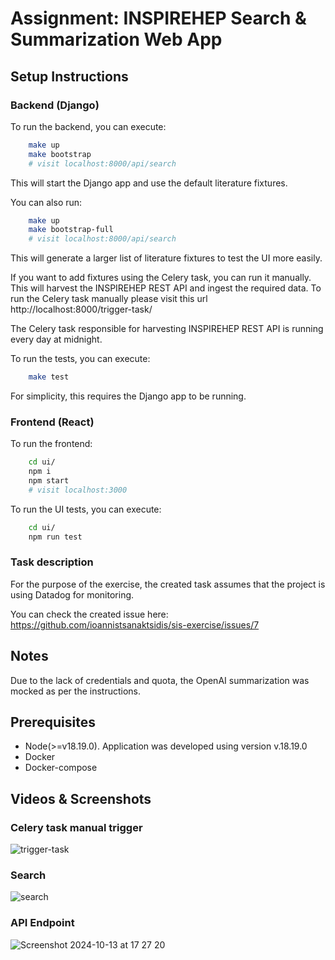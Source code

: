 # Assignment: INSPIREHEP Search & Summarization Web App

## Setup Instructions

### Backend (Django)
To run the backend, you can execute:
```bash
    make up
    make bootstrap
    # visit localhost:8000/api/search
```
This will start the Django app and use the default literature fixtures.

You can also run:
```bash
    make up
    make bootstrap-full
    # visit localhost:8000/api/search
```
This will generate a larger list of literature fixtures to test the UI more easily.

If you want to add fixtures using the Celery task, you can run it manually. This will harvest the INSPIREHEP REST API and ingest the required data.
To run the Celery task manually please visit this url http://localhost:8000/trigger-task/

The Celery task responsible for harvesting INSPIREHEP REST API is running every day at midnight.

To run the tests, you can execute:
```bash
    make test
```
For simplicity, this requires the Django app to be running.

### Frontend (React)
To run the frontend:
```bash
    cd ui/
    npm i
    npm start
    # visit localhost:3000
```

To run the UI tests, you can execute:
```bash
    cd ui/
    npm run test
```

### Task description
For the purpose of the exercise, the created task assumes that the project is using Datadog for monitoring.

You can check the created issue here: https://github.com/ioannistsanaktsidis/sis-exercise/issues/7

## Notes

Due to the lack of credentials and quota, the OpenAI summarization was mocked as per the instructions.

## Prerequisites

- Node(>=v18.19.0). Application was developed using version v.18.19.0
- Docker
- Docker-compose

## Videos & Screenshots
### Celery task manual trigger
![trigger-task](https://github.com/user-attachments/assets/4e1ca315-4b78-4036-8cd7-6736184d5dd2)


### Search
![search](https://github.com/user-attachments/assets/4d4bb2c9-b4d3-4f3a-be8c-2704c3c8012d)


### API Endpoint
![Screenshot 2024-10-13 at 17 27 20](https://github.com/user-attachments/assets/b3c3cb6b-7730-4a5b-9a4d-4c999b041e09)
